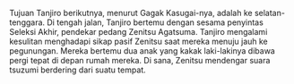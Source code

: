Tujuan Tanjiro berikutnya, menurut Gagak Kasugai-nya, adalah ke selatan-tenggara. Di tengah jalan, Tanjiro bertemu dengan sesama penyintas Seleksi Akhir, pendekar pedang Zenitsu Agatsuma. Tanjiro mengalami kesulitan menghadapi sikap pasif Zenitsu saat mereka menuju jauh ke pegunungan. Mereka bertemu dua anak yang kakak laki-lakinya dibawa pergi tepat di depan rumah mereka. Di sana, Zenitsu mendengar suara tsuzumi berdering dari suatu tempat.
